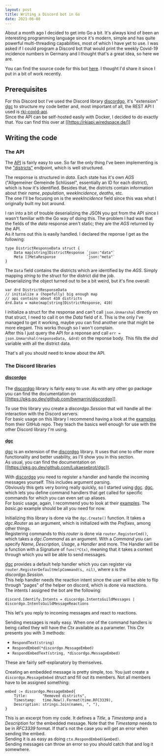 ```yaml
---
layout: post
title: Writing a Discord bot in Go
date: 2021-06-08
---
```


About a month ago I decided to get into Go a bit. It's always kind of been an interesting programming language since it's modern, simple and has quite powerful multi-threading capabilities, most of which I have yet to use. I was asked if I could program a Discord bot that would print the weekly Covid-19 incidence numbers in Germany and I thought that's a great idea, so here we are.

You can find the source code for this bot [here](https://github.com/Witcher01/discord_covid19). I thought I'd share it since I put in a bit of work recently.

## Prerequisites

For this Discord bot I've used the Discord library [discordgo](https://github.com/bwmarrin/discordgo), it's "extension" [dgc](https://github.com/lus/dgc) to structure my code better and, most important of all, the REST API I used is [rki-covid-api](https://github.com/marlon360/rki-covid-api).  
Since the API can be self-hosted easily with Docker, I decided to do exactly that. You can find this over at [[https://rkiapi.wiredspace.de/]]

## Writing the code

### The API

The [API](https://github.com/marlon360/rki-covid-api) is fairly easy to use. So far the only thing I've been implementing is the ["districts"](https://rkiapi.wiredspace.de/districts) endpoint, which is well structured.

The response is structured in _data_. Each state has it's own _AGS_ ("Allgemeiner Gemeinde Schlüssel", essentially an ID for each district), which is how it's identified. Besides that, the districts contain information about their _name_, _population_, _weekIncidence_, _deaths_, etc.  
The one I'll be focusing on is the _weekIncidence_ field since this was what I originally built my bot around.

I ran into a bit of trouble deserializing the JSON you got from the API since I wasn't familiar with the Go way of doing this. The problem I had was that the fields of the _data_ response aren't static; they are the _AGS_ returned by the API.  
As it turns out this is easily handled. I declared the reponse I get as the following:

	type DistrictResponseData struct {
		Data map[string]DistrictResponse `json:"data"`
		Meta []MetaResponse              `json:"meta"`
	}

The `Data` field contains the districts which are identified by the _AGS_. Simply mapping _string_ to the struct for the district did the job.  
Deserializing the object turned out to be a bit weird, but it's fine overall:

	var drd DistrictResponseData
	// initialize a (hopefully) big enough map
	// api contains about 410 districts
	drd.Data = make(map[string]DistrictResponse, 410)

I initialize a struct for the response and can't call `json.Unmarshal` directly on that struct, I need to call it on the _Data_ field of it. This is the only I've managed to get it working, maybe you can find another one that might be more elegant. This works though so I won't complain.  
After this I just query the API for a reponse and call `err = json.Unmarshal(responseData, &drd)` on the reponse body. This fills the _drd_ variable with all the district data.

That's all you should need to know about the API.

### The Discord libraries

#### [discordgo](https://github.com/bwmarrin/discordgo)

The [discordgo](https://github.com/bwmarrin/discordgo) library is fairly easy to use. As with any other go package you can find the documentation on [[https://pkg.go.dev/github.com/bwmarrin/discordgo]].

To use this library you create a _discordgo.Session_ that will handle all the interaction with the Discord servers.  
For basic usage on this library I recommend having a look at the [examples](https://github.com/bwmarrin/discordgo/tree/master/examples) from their GitHub repo. They teach the basics well enough for use with the other Discord library I'm using.

#### [dgc](https://github.com/lus/dgc)

[dgc](https://github.com/lus/dgc) is an extension of the [discordgo](https://github.com/bwmarrin/discordgo) library. It uses that one to offer more functionality and better usability, as I'll show you in this section.  
As usual, you can find the documentation on [[https://pkg.go.dev/github.com/Lukaesebrot/dgc]].

With [discordgo](https://github.com/bwmarrin/discordgo) you need to register a handler and handle the incoming messages yourself. This includes argument parsing.  
Obviously this gets very boring really quickly, so I started using [dgc](https://github.com/lus/dgc). [dgc](https://github.com/lus/dgc), which lets you define command handlers that get called for specific commands for which you can even set up aliases.  
For basic usage, again, I recommend you to look at their [examples](https://github.com/lus/dgc/tree/master/examples). The _basic.go_ example should be all you need for now.

Initializing this library is done via the `dgc.Create()` function. It takes a _dgc.Router_ as an argument, which is initialized with the _Prefixes_, among other things.  
Registering commands to this _router_ is done via `router.RegisterCmd()`, which takes a _dgc.Command_ as an argument. With a _Command_ you can specify _Name_, _Description_, _Usage_, a _Handler_ and more. The Handler will be a function with a Signature of `func(*Ctx)`, meaning that it takes a context through which you will be able to send messages.

[dgc](https://github.com/lus/dgc) provides a default help handler which you can register via `router.RegisterDefaultHelpCommand(s, nil)`, where _s_ is the _discordgo.Session_.  
This help handler needs the reaction intent since the user will be able to flip through "pages" of the helper on discord, which is done via reactions.  
The intents I assigned the bot are the following:

	discord.Identify.Intents = discordgo.IntentsGuildMessages | discordgo.IntentsGuildMessageReactions

This let's you reply to incoming messages and react to reactions.

Sending messages is really easy. When one of the command handlers is being called they will have the _Ctx_ available as a parameter. This _Ctx_ presents you with 3 methods:

- `RespondText(string)`
- `RespondEmbed(*discordgo.MessageEmbed)`
- `RespondEmbedText(string, *discordgo.MessageEmbed)`

These are fairly self-explanatory by themselves.

Creating an embedded message is pretty simple, too. You just create a `discordgo.MessageEmbed` struct and fill out its members. Not all members have to be assigned something:

	embed := discordgo.MessageEmbed{
		Title:       "Removed districts",
		Timestamp:   time.Now().Format(time.RFC3339),
		Description: strings.Join(names, ", "),
	}

This is an excerpt from my code. It defines a _Title_, a _Timestamp_ and a _Description_ for the embedded message. Note that the _Timestamp_ needs to be in _RFC3339_ format. If that's not the case you will get an error when sending the embed.  
Sending it is as easy as doing `ctx.RespondEmbed(&embed)`.  
Sending messages can throw an error so you should catch that and log it somewhere.
